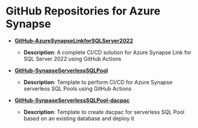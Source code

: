 # GitHub Repositories for Azure Synapse

- **[GitHub-AzureSynapseLinkforSQLServer2022](https://github.com/kevchant/GitHub-AzureSynapseLinkforSQLServer2022)**
  - **Description**: A complete CI/CD solution for Azure Synapse Link for SQL Server 2022 using GitHub Actions

- **[GitHub-SynapseServerlessSQLPool](https://github.com/kevchant/GitHub-SynapseServerlessSQLPool)**
  - **Description**: Template to perform CI/CD for Azure Synapse serverless SQL Pools using GitHub Actions

- **[GitHub-SynpaseServerlessSQLPool-dacpac](https://github.com/kevchant/GitHub-SynpaseServerlessSQLPool-dacpac)**
  - **Description**: Template to create dacpac for serverless SQL Pool based on an existing database and deploy it 

